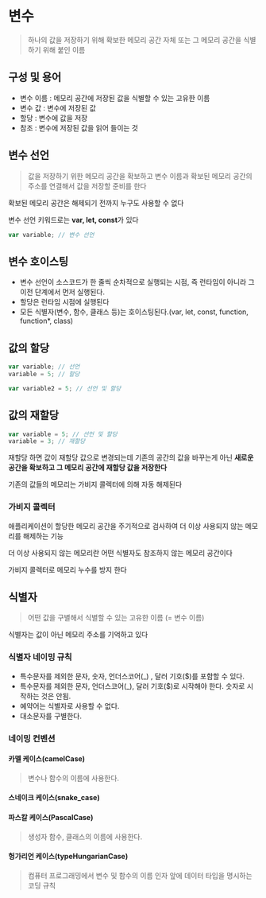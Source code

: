 # 변수

> 하나의 값을 저장하기 위해 확보한 메모리 공간 자체 또는 그 메모리 공간을 식별하기 위해 붙인 이름

## 구성 및 용어

- 변수 이름 : 메모리 공간에 저장된 값을 식별할 수 있는 고유한 이름
- 변수 값 : 변수에 저장된 값
- 할당 : 변수에 값을 저장
- 참조 : 변수에 저장된 값을 읽어 들이는 것

## 변수 선언

> 값을 저장하기 위한 메모리 공간을 확보하고 변수 이름과 확보된 메모리 공간의 주소를 연결해서 값을 저장할 준비를 한다

확보된 메모리 공간은 해제되기 전까지 누구도 사용할 수 없다

변수 선언 키워드로는 **var, let, const**가 있다

```js
var variable; // 변수 선언
```

## 변수 호이스팅

- 변수 선언이 소스코드가 한 줄씩 순차적으로 실행되는 시점, 즉 런타임이 아니라 그 이전 단계에서 먼저 실행된다.
- 할당은 런타임 시점에 실행된다
- 모든 식별자(변수, 함수, 클래스 등)는 호이스팅된다.(var, let, const, function, function*, class)

## 값의 할당

```js
var variable; // 선언
variable = 5; // 할당

var variable2 = 5; // 선언 및 할당
```

## 값의 재할당

```js
var variable = 5; // 선언 및 할당
variable = 3; // 재할당
```

재할당 하면 값이 재할당 값으로 변경되는데 기존의 공간의 값을 바꾸는게 아닌 **새로운 공간을 확보하고 그 메모리 공간에 재할당 값을 저장한다**

기존의 값들의 메모리는 가비지 콜렉터에 의해 자동 해제된다

### 가비지 콜렉터

애플리케이션이 할당한 메모리 공간을 주기적으로 검사하여 더 이상 사용되지 않는 메모리를 해제하는 기능

더 이상 사용되지 않는 메모리란 어떤 식별자도 참조하지 않는 메모리 공간이다

가비지 콜렉터로 메모리 누수를 방지 한다

## 식별자

> 어떤 값을 구별해서 식별할 수 있는 고유한 이름 (= 변수 이름)

식별자는 값이 아닌 메모리 주소를 기억하고 있다

### 식별자 네이밍 규칙

- 특수문자를 제외한 문자, 숫자, 언더스코어(_) , 달러 기호($)를 포함할 수 있다.
- 특수문자를 제외한 문자, 언더스코어(_), 달러 기호($)로 시작해야 한다. 숫자로 시작하는 것은 안됨.
- 예약어는 식별자로 사용할 수 없다.
- 대소문자를 구별한다.

### 네이밍 컨벤션

#### 카멜 케이스(camelCase)

> 변수나 함수의 이름에 사용한다.

#### 스네이크 케이스(snake_case)

#### 파스칼 케이스(PascalCase)

> 생성자 함수, 클래스의 이름에 사용한다.

#### 헝가리언 케이스(typeHungarianCase)

> 컴퓨터 프로그래밍에서 변수 및 함수의 이름 인자 앞에 데이터 타입을 명시하는 코딩 규칙